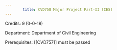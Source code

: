 ```yaml
---
        title: CVD758 Major Project Part-II (CES)
---
```

Credits: 9 (0-0-18)

Department: Department of Civil Engineering

Prerequisites: [[CVD757]] must be passed

